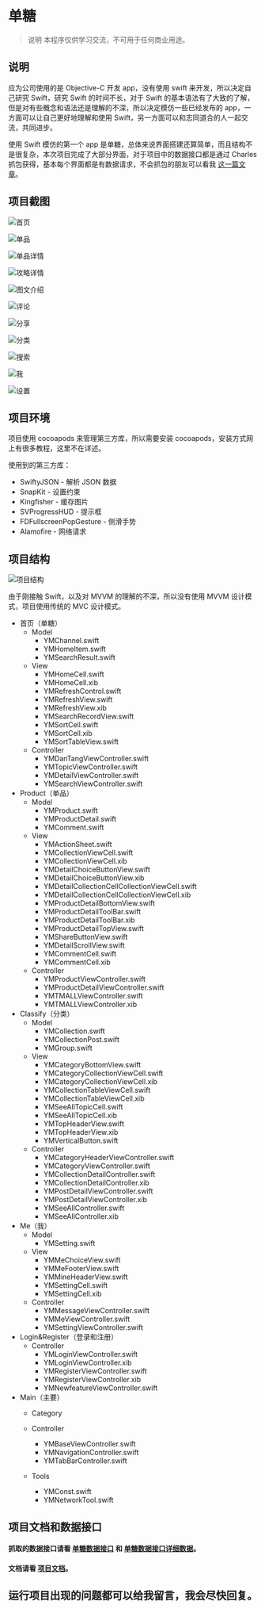# 单糖

> 说明
> 本程序仅供学习交流，不可用于任何商业用途。

## 说明

应为公司使用的是 Objective-C 开发 app，没有使用 swift 来开发，所以决定自己研究 Swift，研究 Swift 的时间不长，对于 Swift 的基本语法有了大致的了解，但是对有些概念和语法还是理解的不深，所以决定模仿一些已经发布的 app，一方面可以让自己更好地理解和使用 Swift，另一方面可以和志同道合的人一起交流，共同进步。

使用 Swift 模仿的第一个 app 是单糖，总体来说界面搭建还算简单，而且结构不是很复杂，本次项目完成了大部分界面，对于项目中的数据接口都是通过 Charles 抓包获得，基本每个界面都是有数据请求，不会抓包的朋友可以看我 [这一篇文章](http://www.jianshu.com/p/235bc6c3ca77)。

## 项目截图

![首页](http://oat16akgn.bkt.clouddn.com/Simulator%20Screen%20Shot%202016%E5%B9%B47%E6%9C%8826%E6%97%A5%20%E4%B8%8B%E5%8D%885.14.29.png)

![单品](http://oat16akgn.bkt.clouddn.com/dantang/Simulator%20Screen%20Shot%202016%E5%B9%B47%E6%9C%8826%E6%97%A5%20%E4%B8%8B%E5%8D%885.14.32.png)

![单品详情](http://oat16akgn.bkt.clouddn.com/Simulator%20Screen%20Shot%202016%E5%B9%B47%E6%9C%8827%E6%97%A5%20%E4%B8%8B%E5%8D%883.21.14.png)

![攻略详情](http://oat16akgn.bkt.clouddn.com/dantang/Simulator%20Screen%20Shot%202016%E5%B9%B47%E6%9C%8826%E6%97%A5%20%E4%B8%8B%E5%8D%885.14.49.png)

![图文介绍](http://oat16akgn.bkt.clouddn.com/Simulator%20Screen%20Shot%202016%E5%B9%B47%E6%9C%8827%E6%97%A5%20%E4%B8%8B%E5%8D%883.21.18.png)

![评论](http://oat16akgn.bkt.clouddn.com/Simulator%20Screen%20Shot%202016%E5%B9%B47%E6%9C%8827%E6%97%A5%20%E4%B8%8B%E5%8D%883.21.19.png)

![分享](http://oat16akgn.bkt.clouddn.com/Simulator%20Screen%20Shot%202016%E5%B9%B47%E6%9C%8827%E6%97%A5%20%E4%B8%8B%E5%8D%883.21.25.png)

![分类](http://oat16akgn.bkt.clouddn.com/dantang/Simulator%20Screen%20Shot%202016%E5%B9%B47%E6%9C%8826%E6%97%A5%20%E4%B8%8B%E5%8D%885.14.34.png)

![搜索](http://oat16akgn.bkt.clouddn.com/dantang/Simulator%20Screen%20Shot%202016%E5%B9%B47%E6%9C%8826%E6%97%A5%20%E4%B8%8B%E5%8D%885.22.54.png)

![我](http://oat16akgn.bkt.clouddn.com/dantang/Simulator%20Screen%20Shot%202016%E5%B9%B47%E6%9C%8826%E6%97%A5%20%E4%B8%8B%E5%8D%885.14.36.png)

![设置](http://oat16akgn.bkt.clouddn.com/dantang/Simulator%20Screen%20Shot%202016%E5%B9%B47%E6%9C%8826%E6%97%A5%20%E4%B8%8B%E5%8D%885.14.40.png)

## 项目环境

项目使用 cocoapods 来管理第三方库，所以需要安装 cocoapods，安装方式网上有很多教程，这里不在详述。

使用到的第三方库：

- SwiftyJSON - 解析 JSON 数据
- SnapKit - 设置约束
- Kingfisher - 缓存图片
- SVProgressHUD - 提示框
- FDFullscreenPopGesture - 侧滑手势
- Alamofire - 网络请求

## 项目结构

![项目结构](http://oat16akgn.bkt.clouddn.com/dantang_structure.png)

由于刚接触 Swift，以及对 MVVM 的理解的不深，所以没有使用 MVVM 设计模式，项目使用传统的 MVC 设计模式。

- 首页（单糖）
	- Model
		- YMChannel.swift
		- YMHomeItem.swift
		- YMSearchResult.swift
	- View
		- YMHomeCell.swift
		- YMHomeCell.xib
		- YMRefreshControl.swift
		- YMRefreshView.swift
		- YMRefreshView.xib
		- YMSearchRecordView.swift
		- YMSortCell.swift
		- YMSortCell.xib
		- YMSortTableView.swift
	- Controller
		- YMDanTangViewController.swift
		- YMTopicViewController.swift
		- YMDetailViewController.swift
		- YMSearchViewController.swift
- Product（单品）
	- Model
		- YMProduct.swift
		- YMProductDetail.swift
		- YMComment.swift
	- View
		- YMActionSheet.swift
		- YMCollectionViewCell.swift
		- YMCollectionViewCell.xib
		- YMDetailChoiceButtonView.swift
		- YMDetailChoiceButtonView.xib
		- YMDetailCollectionCellCollectionViewCell.swift
		- YMDetailCollectionCellCollectionViewCell.xib
		- YMProductDetailBottomView.swift
		- YMProductDetailToolBar.swift
		- YMProductDetailToolBar.xib
		- YMProductDetailTopView.swift
		- YMShareButtonView.swift
		- YMDetailScrollView.swift
		- YMCommentCell.swift
		- YMCommentCell.xib
	- Controller
		- YMProductViewController.swift
		- YMProductDetailViewController.swift
		- YMTMALLViewController.swift
		- YMTMALLViewController.xib
- Classify（分类）
	- Model
		- YMCollection.swift
		- YMCollectionPost.swift
		- YMGroup.swift
	- View
		- YMCategoryBottomView.swift
		- YMCategoryCollectionViewCell.swift
		- YMCategoryCollectionViewCell.xib
		- YMCollectionTableViewCell.swift
		- YMCollectionTableViewCell.xib
		- YMSeeAllTopicCell.swift
		- YMSeeAllTopicCell.xib
		- YMTopHeaderView.swift
		- YMTopHeaderView.xib
		- YMVerticalButton.swift
	- Controller
		- YMCategoryHeaderViewController.swift
		- YMCategoryViewController.swift
		- YMCollectionDetailController.swift
		- YMCollectionDetailController.xib
		- YMPostDetailViewController.swift
		- YMPostDetailViewController.xib
		- YMSeeAllController.swift
		- YMSeeAllController.xib
- Me（我）
 	- Model
 		- YMSetting.swift
	- View
		- YMMeChoiceView.swift
		- YMMeFooterView.swift
		- YMMineHeaderView.swift
		- YMSettingCell.swift
		- YMSettingCell.xib
	- Controller
		- YMMessageViewController.swift
		- YMMeViewController.swift
		- YMSettingViewController.swift
- Login&Register（登录和注册）
	- Controller
		- YMLoginViewController.swift
		- YMLoginViewController.xib
		- YMRegisterViewController.swift
		- YMRegisterViewController.xib
		- YMNewfeatureViewController.swift
- Main（主要）
	- Category
	
	- Controller
		- YMBaseViewController.swift
		- YMNavigationController.swift
		- YMTabBarController.swift
	- Tools
		- YMConst.swift
		- YMNetworkTool.swift

## 项目文档和数据接口

#### 抓取的数据接口请看 [单糖数据接口](单糖数据接口.md) 和 [单糖数据接口详细数据](单糖数据接口详细数据.md)。

#### 文档请看 [项目文档](docs/index.html)。


## 运行项目出现的问题都可以给我留言，我会尽快回复。

